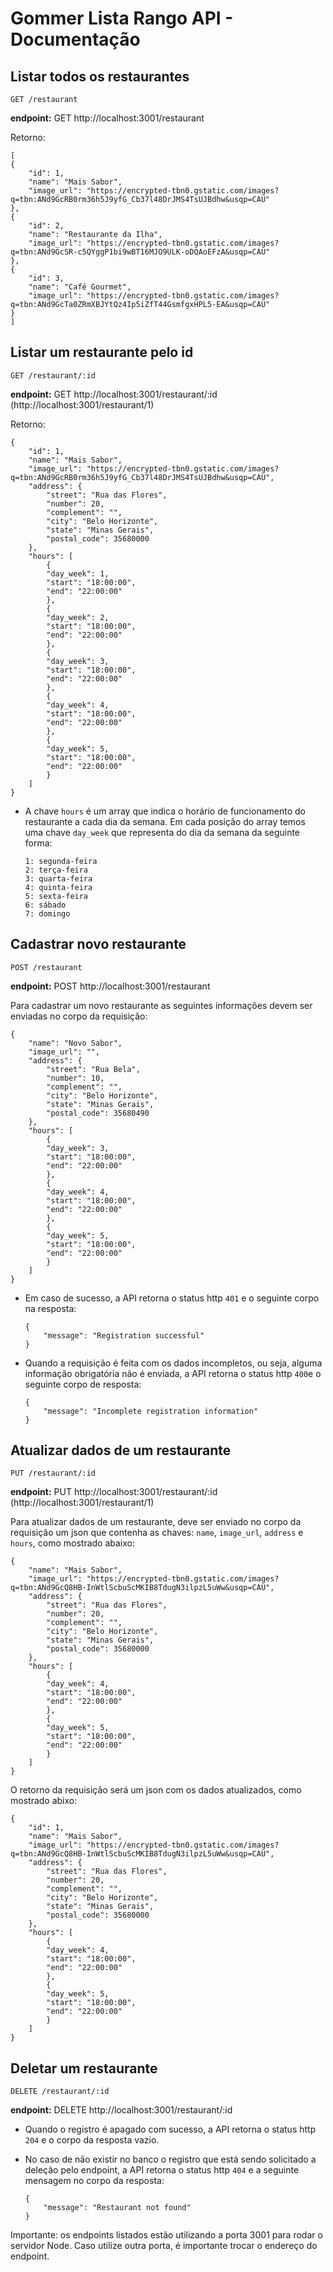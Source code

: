 # Gommer Lista Rango API - Documentação

## Listar todos os restaurantes

`GET /restaurant`

**endpoint:** GET http://localhost:3001/restaurant

Retorno:

    [
    {
        "id": 1,
        "name": "Mais Sabor",
        "image_url": "https://encrypted-tbn0.gstatic.com/images?q=tbn:ANd9GcRB0rm36h5J9yfG_Cb37l48DrJMS4TsUJBdhw&usqp=CAU"
    },
    {
        "id": 2,
        "name": "Restaurante da Ilha",
        "image_url": "https://encrypted-tbn0.gstatic.com/images?q=tbn:ANd9GcSR-c5QYggP1bi9wBT16MJO9ULK-oDQAoEFzA&usqp=CAU"
    },
    {
        "id": 3,
        "name": "Café Gourmet",
        "image_url": "https://encrypted-tbn0.gstatic.com/images?q=tbn:ANd9GcTa0ZRmXBJYtQz4Ip5iZfT44GsmfgxHPL5-EA&usqp=CAU"
    }
    ]

## Listar um restaurante pelo id

`GET /restaurant/:id`

**endpoint:** GET http://localhost:3001/restaurant/:id (http://localhost:3001/restaurant/1)

Retorno:

    {
        "id": 1,
        "name": "Mais Sabor",
        "image_url": "https://encrypted-tbn0.gstatic.com/images?q=tbn:ANd9GcRB0rm36h5J9yfG_Cb37l48DrJMS4TsUJBdhw&usqp=CAU",
        "address": {
            "street": "Rua das Flores",
            "number": 20,
            "complement": "",
            "city": "Belo Horizonte",
            "state": "Minas Gerais",
            "postal_code": 35680000
        },
        "hours": [
            {
            "day_week": 1,
            "start": "18:00:00",
            "end": "22:00:00"
            },
            {
            "day_week": 2,
            "start": "18:00:00",
            "end": "22:00:00"
            },
            {
            "day_week": 3,
            "start": "18:00:00",
            "end": "22:00:00"
            },
            {
            "day_week": 4,
            "start": "18:00:00",
            "end": "22:00:00"
            },
            {
            "day_week": 5,
            "start": "18:00:00",
            "end": "22:00:00"
            }
        ]
    }

- A chave `hours` é um array que indica o horário de funcionamento do restaurante a cada dia da semana. Em cada posição do array temos uma chave `day_week` que representa do dia da semana da seguinte forma:

    ```
    1: segunda-feira
    2: terça-feira
    3: quarta-feira
    4: quinta-feira
    5: sexta-feira
    6: sábado
    7: domingo
    ```

## Cadastrar novo restaurante

`POST /restaurant`

**endpoint:** POST http://localhost:3001/restaurant

Para cadastrar um novo restaurante as seguintes informações devem ser enviadas no corpo da requisição:

    {
        "name": "Novo Sabor",
        "image_url": "",
        "address": {
            "street": "Rua Bela",
            "number": 10,
            "complement": "",
            "city": "Belo Horizonte",
            "state": "Minas Gerais",
            "postal_code": 35680490
        },
        "hours": [
            {
            "day_week": 3,
            "start": "18:00:00",
            "end": "22:00:00"
            },
            {
            "day_week": 4,
            "start": "18:00:00",
            "end": "22:00:00"
            },
            {
            "day_week": 5,
            "start": "18:00:00",
            "end": "22:00:00"
            }
        ]
    }

- Em caso de sucesso, a API retorna o status http `401` e o seguinte corpo na resposta:

    ```
    {
        "message": "Registration successful"
    }
    ```

- Quando a requisição é feita com os dados incompletos, ou seja, alguma informação obrigatória não é enviada, a API retorna o status http `400`e o seguinte corpo de resposta:

    ```
    {
        "message": "Incomplete registration information"
    }
    ```

## Atualizar dados de um restaurante

`PUT /restaurant/:id`

**endpoint:** PUT http://localhost:3001/restaurant/:id (http://localhost:3001/restaurant/1)

Para atualizar dados de um restaurante, deve ser enviado no corpo da requisição um json que contenha as chaves: `name`, `image_url`, `address` e `hours`, como mostrado abaixo:

    {
        "name": "Mais Sabor",
        "image_url": "https://encrypted-tbn0.gstatic.com/images?q=tbn:ANd9GcQ8HB-InWtlScbuScMKIB8TdugN3ilpzL5uWw&usqp=CAU",
        "address": {
            "street": "Rua das Flores",
            "number": 20,
            "complement": "",
            "city": "Belo Horizonte",
            "state": "Minas Gerais",
            "postal_code": 35680000
        },
        "hours": [
            {
            "day_week": 4,
            "start": "18:00:00",
            "end": "22:00:00"
            },
            {
            "day_week": 5,
            "start": "18:00:00",
            "end": "22:00:00"
            }
        ]
    }

O retorno da requisição será um json com os dados atualizados, como mostrado abixo:

    {
        "id": 1,
        "name": "Mais Sabor",
        "image_url": "https://encrypted-tbn0.gstatic.com/images?q=tbn:ANd9GcQ8HB-InWtlScbuScMKIB8TdugN3ilpzL5uWw&usqp=CAU",
        "address": {
            "street": "Rua das Flores",
            "number": 20,
            "complement": "",
            "city": "Belo Horizonte",
            "state": "Minas Gerais",
            "postal_code": 35680000
        },
        "hours": [
            {
            "day_week": 4,
            "start": "18:00:00",
            "end": "22:00:00"
            },
            {
            "day_week": 5,
            "start": "18:00:00",
            "end": "22:00:00"
            }
        ]
    }

## Deletar um restaurante

`DELETE /restaurant/:id`

**endpoint:** DELETE http://localhost:3001/restaurant/:id

- Quando o registro é apagado com sucesso, a API retorna o status http `204` e o corpo da resposta vazio.

- No caso de não existir no banco o registro que está sendo solicitado a deleção pelo endpoint, a API retorna o status http `404` e a seguinte mensagem no corpo da resposta:

    ```
    {
        "message": "Restaurant not found"
    }
    ```

Importante: os endpoints listados estão utilizando a porta 3001 para rodar o servidor Node. Caso utilize outra porta, é importante trocar o endereço do endpoint.
